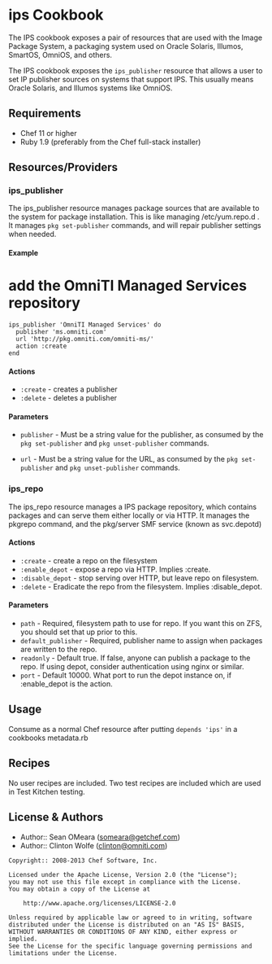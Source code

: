 ips Cookbook
============

The IPS cookbook exposes a pair of resources that are used with the
Image Package System, a packaging system used on Oracle Solaris, 
Illumos, SmartOS, OmniOS, and others.

The IPS cookbook exposes the `ips_publisher` resource that allows a
user to set IP publisher sources on systems that support IPS.
This usually means Oracle Solaris, and Illumos systems like OmniOS.

Requirements
------------
* Chef 11 or higher
* Ruby 1.9 (preferably from the Chef full-stack installer)

Resources/Providers
-------------------
### ips_publisher
The ips_publisher resource manages package sources that are available 
to the system for package installation.  This is like managing 
/etc/yum.repo.d . It manages `pkg set-publisher` commands, and will 
repair publisher settings when needed.

#### Example
# add the OmniTI Managed Services repository

    ips_publisher 'OmniTI Managed Services' do
      publisher 'ms.omniti.com'
      url 'http://pkg.omniti.com/omniti-ms/'
      action :create
    end

#### Actions
- `:create` - creates a publisher
- `:delete` - deletes a publisher

#### Parameters
* `publisher` -  Must be a string value for the publisher, as consumed
  by the `pkg set-publisher` and `pkg unset-publisher` commands.
  
* `url` -  Must be a string value for the URL, as consumed by the `pkg
  set-publisher` and `pkg unset-publisher` commands.   

### ips_repo
The ips_repo resource manages a IPS package repository, which contains 
packages and can serve them either locally or via HTTP.  It manages the 
pkgrepo command, and the pkg/server SMF service (known as svc.depotd)

#### Actions
- `:create` - create a repo on the filesystem
- `:enable_depot` - expose a repo via HTTP.  Implies :create.
- `:disable_depot` - stop serving over HTTP, but leave repo on filesystem.
- `:delete` - Eradicate the repo from the filesystem.  Implies :disable_depot.

#### Parameters
* `path` - Required, filesystem path to use for repo.  If you want this 
   on ZFS, you should set that up prior to this.
* `default_publisher` - Required, publisher name to assign when 
   packages are written to the repo.
* `readonly` - Default true.  If false, anyone can publish a package to the repo.
   If using depot, consider authentication using nginx or similar. 
* `port` - Default 10000.  What port to run the depot instance on, if 
   :enable_depot is the action.

Usage
-----
Consume as a normal Chef resource after putting `depends 'ips'` in a cookbooks metadata.rb

Recipes
-----
No user recipes are included.  Two test recipes are included which are used in Test Kitchen testing.

License & Authors
-----------------
- Author:: Sean OMeara (<someara@getchef.com>)
- Author:: Clinton Wolfe (<clinton@omniti.com>)

```text
Copyright:: 2008-2013 Chef Software, Inc.

Licensed under the Apache License, Version 2.0 (the "License");
you may not use this file except in compliance with the License.
You may obtain a copy of the License at

    http://www.apache.org/licenses/LICENSE-2.0

Unless required by applicable law or agreed to in writing, software
distributed under the License is distributed on an "AS IS" BASIS,
WITHOUT WARRANTIES OR CONDITIONS OF ANY KIND, either express or implied.
See the License for the specific language governing permissions and
limitations under the License.
```
